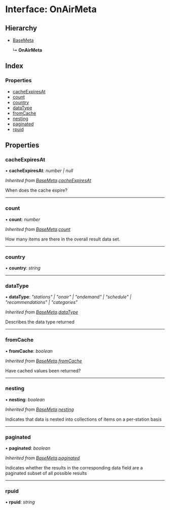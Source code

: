 # Interface: OnAirMeta

## Hierarchy

-   [BaseMeta](basemeta.md)

    ↳ **OnAirMeta**

## Index

### Properties

-   [cacheExpiresAt](onairmeta.md#cacheexpiresat)
-   [count](onairmeta.md#count)
-   [country](onairmeta.md#country)
-   [dataType](onairmeta.md#datatype)
-   [fromCache](onairmeta.md#fromcache)
-   [nesting](onairmeta.md#nesting)
-   [paginated](onairmeta.md#paginated)
-   [rpuid](onairmeta.md#rpuid)

## Properties

### cacheExpiresAt

• **cacheExpiresAt**: _number | null_

_Inherited from
[BaseMeta](basemeta.md).[cacheExpiresAt](basemeta.md#cacheexpiresat)_

When does the cache expire?

---

### count

• **count**: _number_

_Inherited from [BaseMeta](basemeta.md).[count](basemeta.md#count)_

How many items are there in the overall result data set.

---

### country

• **country**: _string_

---

### dataType

• **dataType**: _"stations" | "onair" | "ondemand" | "schedule" |
"recommendations" | "categories"_

_Inherited from [BaseMeta](basemeta.md).[dataType](basemeta.md#datatype)_

Describes the data type returned

---

### fromCache

• **fromCache**: _boolean_

_Inherited from [BaseMeta](basemeta.md).[fromCache](basemeta.md#fromcache)_

Have cached values been returned?

---

### nesting

• **nesting**: _boolean_

_Inherited from [BaseMeta](basemeta.md).[nesting](basemeta.md#nesting)_

Indicates that data is nested into collections of items on a per-station basis

---

### paginated

• **paginated**: _boolean_

_Inherited from [BaseMeta](basemeta.md).[paginated](basemeta.md#paginated)_

Indicates whether the results in the corresponding data field are a paginated
subset of all possible results

---

### rpuid

• **rpuid**: _string_
